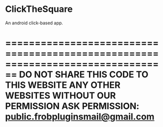 # ClickTheSquare
An android click-based app.

================================================================================
DO NOT SHARE THIS CODE TO THIS WEBSITE ANY OTHER WEBSITES WITHOUT OUR PERMISSION
ASK PERMISSION: public.frobpluginsmail@gmail.com
================================================================================


